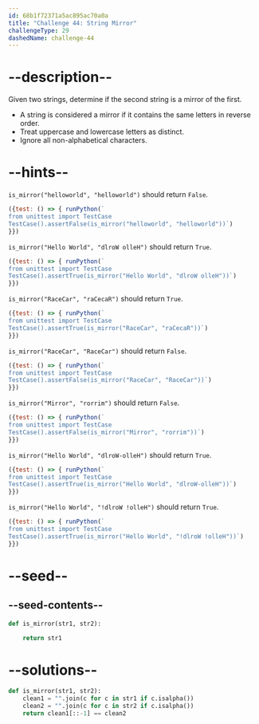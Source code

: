 ```yaml
---
id: 68b1f72371a5ac895ac70a0a
title: "Challenge 44: String Mirror"
challengeType: 29
dashedName: challenge-44
---
```


# --description--

Given two strings, determine if the second string is a mirror of the first.

- A string is considered a mirror if it contains the same letters in reverse order.
- Treat uppercase and lowercase letters as distinct.
- Ignore all non-alphabetical characters.

# --hints--

`is_mirror("helloworld", "helloworld")` should return `False`.

```js
({test: () => { runPython(`
from unittest import TestCase
TestCase().assertFalse(is_mirror("helloworld", "helloworld"))`)
}})
```

`is_mirror("Hello World", "dlroW olleH")` should return `True`.

```js
({test: () => { runPython(`
from unittest import TestCase
TestCase().assertTrue(is_mirror("Hello World", "dlroW olleH"))`)
}})
```

`is_mirror("RaceCar", "raCecaR")` should return `True`.

```js
({test: () => { runPython(`
from unittest import TestCase
TestCase().assertTrue(is_mirror("RaceCar", "raCecaR"))`)
}})
```

`is_mirror("RaceCar", "RaceCar")` should return `False`.

```js
({test: () => { runPython(`
from unittest import TestCase
TestCase().assertFalse(is_mirror("RaceCar", "RaceCar"))`)
}})
```

`is_mirror("Mirror", "rorrim")` should return `False`.

```js
({test: () => { runPython(`
from unittest import TestCase
TestCase().assertFalse(is_mirror("Mirror", "rorrim"))`)
}})
```

`is_mirror("Hello World", "dlroW-olleH")` should return `True`.

```js
({test: () => { runPython(`
from unittest import TestCase
TestCase().assertTrue(is_mirror("Hello World", "dlroW-olleH"))`)
}})
```

`is_mirror("Hello World", "!dlroW !olleH")` should return `True`.

```js
({test: () => { runPython(`
from unittest import TestCase
TestCase().assertTrue(is_mirror("Hello World", "!dlroW !olleH"))`)
}})
```

# --seed--

## --seed-contents--

```py
def is_mirror(str1, str2):

    return str1
```

# --solutions--

```py
def is_mirror(str1, str2):
    clean1 = "".join(c for c in str1 if c.isalpha())
    clean2 = "".join(c for c in str2 if c.isalpha())
    return clean1[::-1] == clean2
```
